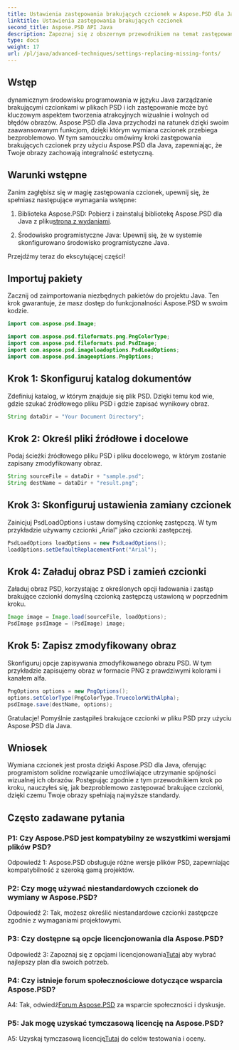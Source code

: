 ```yaml
---
title: Ustawienia zastępowania brakujących czcionek w Aspose.PSD dla Java
linktitle: Ustawienia zastępowania brakujących czcionek
second_title: Aspose.PSD API Java
description: Zapoznaj się z obszernym przewodnikiem na temat zastępowania brakujących czcionek w Aspose.PSD dla Java. Ulepsz swój projekt obrazu dzięki płynnemu zarządzaniu czcionkami.
type: docs
weight: 17
url: /pl/java/advanced-techniques/settings-replacing-missing-fonts/
---
```

## Wstęp

dynamicznym środowisku programowania w języku Java zarządzanie brakującymi czcionkami w plikach PSD i ich zastępowanie może być kluczowym aspektem tworzenia atrakcyjnych wizualnie i wolnych od błędów obrazów. Aspose.PSD dla Java przychodzi na ratunek dzięki swoim zaawansowanym funkcjom, dzięki którym wymiana czcionek przebiega bezproblemowo. W tym samouczku omówimy kroki zastępowania brakujących czcionek przy użyciu Aspose.PSD dla Java, zapewniając, że Twoje obrazy zachowają integralność estetyczną.

## Warunki wstępne

Zanim zagłębisz się w magię zastępowania czcionek, upewnij się, że spełniasz następujące wymagania wstępne:

1.  Biblioteka Aspose.PSD: Pobierz i zainstaluj bibliotekę Aspose.PSD dla Java z pliku[strona z wydaniami](https://releases.aspose.com/psd/java/).

2. Środowisko programistyczne Java: Upewnij się, że w systemie skonfigurowano środowisko programistyczne Java.

Przejdźmy teraz do ekscytującej części!

## Importuj pakiety

Zacznij od zaimportowania niezbędnych pakietów do projektu Java. Ten krok gwarantuje, że masz dostęp do funkcjonalności Aspose.PSD w swoim kodzie.

```java
import com.aspose.psd.Image;

import com.aspose.psd.fileformats.png.PngColorType;
import com.aspose.psd.fileformats.psd.PsdImage;
import com.aspose.psd.imageloadoptions.PsdLoadOptions;
import com.aspose.psd.imageoptions.PngOptions;
```

## Krok 1: Skonfiguruj katalog dokumentów

Zdefiniuj katalog, w którym znajduje się plik PSD. Dzięki temu kod wie, gdzie szukać źródłowego pliku PSD i gdzie zapisać wynikowy obraz.

```java
String dataDir = "Your Document Directory";
```

## Krok 2: Określ pliki źródłowe i docelowe

Podaj ścieżki źródłowego pliku PSD i pliku docelowego, w którym zostanie zapisany zmodyfikowany obraz.

```java
String sourceFile = dataDir + "sample.psd";
String destName = dataDir + "result.png";
```

## Krok 3: Skonfiguruj ustawienia zamiany czcionek

Zainicjuj PsdLoadOptions i ustaw domyślną czcionkę zastępczą. W tym przykładzie używamy czcionki „Arial” jako czcionki zastępczej.

```java
PsdLoadOptions loadOptions = new PsdLoadOptions();
loadOptions.setDefaultReplacementFont("Arial");
```

## Krok 4: Załaduj obraz PSD i zamień czcionki

Załaduj obraz PSD, korzystając z określonych opcji ładowania i zastąp brakujące czcionki domyślną czcionką zastępczą ustawioną w poprzednim kroku.

```java
Image image = Image.load(sourceFile, loadOptions);
PsdImage psdImage = (PsdImage) image;
```

## Krok 5: Zapisz zmodyfikowany obraz

Skonfiguruj opcje zapisywania zmodyfikowanego obrazu PSD. W tym przykładzie zapisujemy obraz w formacie PNG z prawdziwymi kolorami i kanałem alfa.

```java
PngOptions options = new PngOptions();
options.setColorType(PngColorType.TruecolorWithAlpha);
psdImage.save(destName, options);
```

Gratulacje! Pomyślnie zastąpiłeś brakujące czcionki w pliku PSD przy użyciu Aspose.PSD dla Java.

## Wniosek

Wymiana czcionek jest prosta dzięki Aspose.PSD dla Java, oferując programistom solidne rozwiązanie umożliwiające utrzymanie spójności wizualnej ich obrazów. Postępując zgodnie z tym przewodnikiem krok po kroku, nauczyłeś się, jak bezproblemowo zastępować brakujące czcionki, dzięki czemu Twoje obrazy spełniają najwyższe standardy.

## Często zadawane pytania

### P1: Czy Aspose.PSD jest kompatybilny ze wszystkimi wersjami plików PSD?

Odpowiedź 1: Aspose.PSD obsługuje różne wersje plików PSD, zapewniając kompatybilność z szeroką gamą projektów.

### P2: Czy mogę używać niestandardowych czcionek do wymiany w Aspose.PSD?

Odpowiedź 2: Tak, możesz określić niestandardowe czcionki zastępcze zgodnie z wymaganiami projektowymi.

### P3: Czy dostępne są opcje licencjonowania dla Aspose.PSD?

 Odpowiedź 3: Zapoznaj się z opcjami licencjonowania[Tutaj](https://purchase.aspose.com/buy) aby wybrać najlepszy plan dla swoich potrzeb.

### P4: Czy istnieje forum społecznościowe dotyczące wsparcia Aspose.PSD?

 A4: Tak, odwiedź[Forum Aspose.PSD](https://forum.aspose.com/c/psd/34) za wsparcie społeczności i dyskusje.

### P5: Jak mogę uzyskać tymczasową licencję na Aspose.PSD?

 A5: Uzyskaj tymczasową licencję[Tutaj](https://purchase.aspose.com/temporary-license/) do celów testowania i oceny.